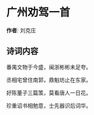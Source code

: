 # 广州劝驾一首

**作者**: 刘克庄

## 诗词内容

番禺文物于今盛，闽浙彬彬未足夸。

丞相宅曾住南郭，鼎魁坊止在东家。

好陈董子三篇策，莫看唐人一日花。

珍重诏书相勉意，士先器识后词华。


